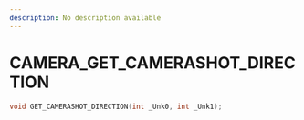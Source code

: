 ```yaml
---
description: No description available 
---
```


# CAMERA\_GET_CAMERASHOT_DIRECTION

```cpp
void GET_CAMERASHOT_DIRECTION(int _Unk0, int _Unk1);
```